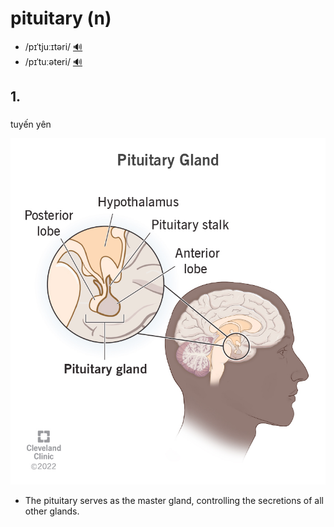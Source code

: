 # pituitary (n)

- /pɪˈtjuːɪtəri/ [🔊](https://www.oxfordlearnersdictionaries.com/media/english/uk_pron/p/pit/pitui/pituitary__gb_1.mp3)
- /pɪˈtuːəteri/ [🔊](https://www.oxfordlearnersdictionaries.com/media/english/us_pron/p/pit/pitui/pituitary__us_1.mp3)

## 1.

### 

tuyến yên

![img.png](pituitary-01.png)

- The pituitary serves as the master gland, controlling the secretions of all other glands.